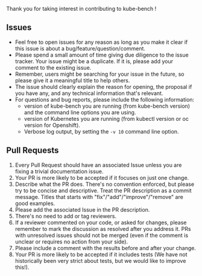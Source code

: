 Thank you for taking interest in contributing to kube-bench !

## Issues

- Feel free to open issues for any reason as long as you make it clear if this issue is about a bug/feature/question/comment.
- Please spend a small amount of time giving due diligence to the issue tracker. Your issue might be a duplicate. If it is, please add your comment to the existing issue.
- Remember, users might be searching for your issue in the future, so please give it a meaningful title to help others.
- The issue should clearly explain the reason for opening, the proposal if you have any, and any technical information that's relevant.
- For questions and bug reports, please include the following information:
  - version of kube-bench you are running (from kube-bench version) and the command line options you are using.
  - version of Kubernetes you are running (from kubectl version or oc version for Openshift).
  - Verbose log output, by setting the `-v 10` command line option.

## Pull Requests

1. Every Pull Request should have an associated Issue unless you are fixing a trivial documentation issue.
1. Your PR is more likely to be accepted if it focuses on just one change.
1. Describe what the PR does. There's no convention enforced, but please try to be concise and descriptive. Treat the PR description as a commit message. Titles that starts with "fix"/"add"/"improve"/"remove" are good examples.
1. Please add the associated Issue in the PR description.
1. There's no need to add or tag reviewers.
1. If a reviewer commented on your code, or asked for changes, please remember to mark the discussion as resolved after you address it. PRs with unresolved issues should not be merged (even if the comment is unclear or requires no action from your side).
1. Please include a comment with the results before and after your change.
1. Your PR is more likely to be accepted if it includes tests (We have not historically been very strict about tests, but we would like to improve this!).
